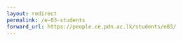 ```yaml
---
layout: redirect
permalink: /e-03-students
forward_url: https://people.ce.pdn.ac.lk/students/e03/
---
```

